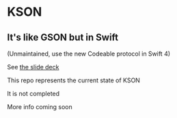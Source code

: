 # KSON

## It's like GSON but in Swift

(Unmaintained, use the new Codeable protocol in Swift 4)

See [the slide deck](http://slides.com/bkase/kson#/)

This repo represents the current state of KSON

It is not completed

More info coming soon

